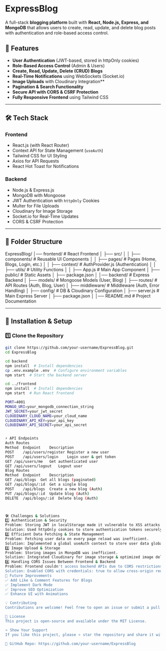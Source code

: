 # ExpressBlog

A full-stack **blogging platform** built with **React, Node.js, Express, and MongoDB** that allows users to create, read, update, and delete blog posts with authentication and role-based access control.

## 🚀 Features
- **User Authentication** (JWT-based, stored in httpOnly cookies)
- **Role-Based Access Control** (Admin & Users)
- **Create, Read, Update, Delete (CRUD) Blogs**
- **Real-Time Notifications** using WebSockets (Socket.io)
- **Image Uploads** with Cloudinary Integration**
- **Pagination & Search Functionality**
- **Secure API with CORS & CSRF Protection**
- **Fully Responsive Frontend** using Tailwind CSS

---

## 🛠️ Tech Stack

### **Frontend**
- React.js (with React Router)
- Context API for State Management (`useAuth`)
- Tailwind CSS for UI Styling
- Axios for API Requests
- React Hot Toast for Notifications

### **Backend**
- Node.js & Express.js
- MongoDB with Mongoose
- JWT Authentication with `httpOnly` Cookies
- Multer for File Uploads
- Cloudinary for Image Storage
- Socket.io for Real-Time Updates
- CORS & CSRF Protection

---

## 📂 Folder Structure
ExpressBlog/ │── frontend/ # React Frontend │ ├── src/ │ │ ├── components/ # Reusable UI Components │ │ ├── pages/ # Pages (Home, Blogs, Login, etc.) │ │ ├── context/ # AuthProvider.js (Authentication) │ │ ├── utils/ # Utility Functions │ │ ├── App.js # Main App Component │ ├── public/ # Static Assets │ ├── package.json │ │── backend/ # Express Backend │ ├── models/ # Mongoose Models (User, Blog) │ ├── routes/ # API Routes (Auth, Blog, User) │ ├── middleware/ # Middleware (Auth, Error Handling) │ ├── config/ # DB & Cloudinary Configuration │ ├── server.js # Main Express Server │ ├── package.json │ │── README.md # Project Documentation



---

## 🚀 Installation & Setup

### **1️⃣ Clone the Repository**
```sh
git clone https://github.com/your-username/ExpressBlog.git
cd ExpressBlog

cd backend
npm install  # Install dependencies
cp .env.example .env  # Configure environment variables
npm start  # Start the backend server

cd ../frontend
npm install  # Install dependencies
npm start  # Run React frontend

PORT=4001
MONGO_URI=your_mongodb_connection_string
JWT_SECRET=your_jwt_secret
CLOUDINARY_CLOUD_NAME=your_cloud_name
CLOUDINARY_API_KEY=your_api_key
CLOUDINARY_API_SECRET=your_api_secret


⚡ API Endpoints
Auth Routes
Method	Endpoint	Description
POST	/api/users/register	Register a new user
POST	/api/users/login	Login user & get token
GET	/api/users/me	Get authenticated user
GET	/api/users/logout	Logout user
Blog Routes
Method	Endpoint	Description
GET	/api/blogs	Get all blogs (paginated)
GET	/api/blogs/:id	Get a single blog
POST	/api/blogs	Create a new blog (Auth)
PUT	/api/blogs/:id	Update blog (Auth)
DELETE	/api/blogs/:id	Delete blog (Auth)



🛠 Challenges & Solutions
1️⃣ Authentication & Security
Problem: Storing JWT in localStorage made it vulnerable to XSS attacks.
Solution: Used httpOnly cookies to store authentication tokens securely.
2️⃣ Efficient Data Fetching & State Management
Problem: Fetching user data on every page reload was inefficient.
Solution: Implemented a global useAuth context to store user data globally.
3️⃣ Image Upload & Storage
Problem: Storing images in MongoDB was inefficient.
Solution: Integrated Cloudinary for image storage & optimized image delivery.
4️⃣ Handling CORS Issues Between Frontend & Backend
Problem: Frontend couldn't access backend APIs due to CORS restrictions.
Solution: Enabled CORS with credentials: true to allow cross-origin requests.
🎯 Future Improvements
✅ Add Like & Comment Features for Blogs
✅ Implement Dark Mode
✅ Improve SEO Optimization
✅ Enhance UI with Animations

💡 Contributing
Contributions are welcome! Feel free to open an issue or submit a pull request.

📜 License
This project is open-source and available under the MIT License.

⭐ Show Your Support
If you like this project, please ⭐ star the repository and share it with others!

🔗 GitHub Repo: https://github.com/your-username/ExpressBlog
